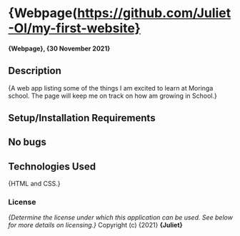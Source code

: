 # {Webpage(https://github.com/Juliet-Ol/my-first-website}
#### {Webpage}, {30 November 2021}
## Description
{A web app listing some of the things I am excited to learn at Moringa school. The page will keep me on track on how am growing in School.}
## Setup/Installation Requirements
## No bugs
## Technologies Used
{HTML and CSS.}
### License
*{Determine the license under which this application can be used.  See below for more details on licensing.}*
Copyright (c) {2021} **{Juliet}**
  
